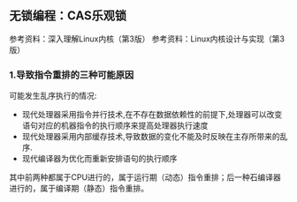 ## 无锁编程：CAS乐观锁

参考资料：深入理解Linux内核（第3版）
参考资料：Linux内核设计与实现（第3版）

### 1.导致指令重排的三种可能原因

可能发生乱序执行的情况:

* 现代处理器采用指令并行技术,在不存在数据依赖性的前提下,处理器可以改变语句对应的机器指令的执行顺序来提高处理器执行速度
* 现代处理器采用内部缓存技术,导致数据的变化不能及时反映在主存所带来的乱序.
* 现代编译器为优化而重新安排语句的执行顺序

其中前两种都属于CPU进行的，属于运行期（动态）指令重排；后一种石编译器进行的，属于编译期（静态）指令重排。


